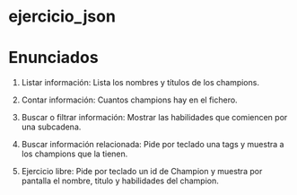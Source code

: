 # ejercicio_json

# Enunciados

1. Listar información: Lista los nombres y títulos de los champions.

2. Contar información: Cuantos champions hay en el fichero.

3. Buscar o filtrar información: Mostrar las habilidades que comiencen por una subcadena.

4. Buscar información relacionada: Pide por teclado una tags y muestra a los champions que la tienen.

5. Ejercicio libre: Pide por teclado un id de Champion y muestra por pantalla el nombre, titulo y habilidades del champion.